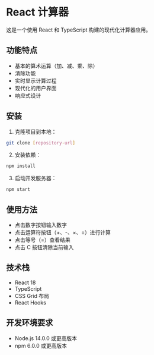 # React 计算器

这是一个使用 React 和 TypeScript 构建的现代化计算器应用。

## 功能特点

- 基本的算术运算（加、减、乘、除）
- 清除功能
- 实时显示计算过程
- 现代化的用户界面
- 响应式设计

## 安装

1. 克隆项目到本地：
```bash
git clone [repository-url]
```

2. 安装依赖：
```bash
npm install
```

3. 启动开发服务器：
```bash
npm start
```

## 使用方法

- 点击数字按钮输入数字
- 点击运算符按钮（+、-、×、÷）进行计算
- 点击等号（=）查看结果
- 点击 C 按钮清除当前输入

## 技术栈

- React 18
- TypeScript
- CSS Grid 布局
- React Hooks

## 开发环境要求

- Node.js 14.0.0 或更高版本
- npm 6.0.0 或更高版本 